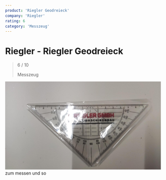 ```yaml
---
product: 'Riegler Geodreieck'
company: 'Riegler'
rating: 6
category: 'Messzeug'
---
```


# Riegler - Riegler Geodreieck
>
> 6 / 10
>
> Messzeug

![Riegler Geodreieck](assets\riegler-riegler-geodreieck-09784b08-b345-42f9-ac19-54a8e3537251.jpg)
zum messen und so
